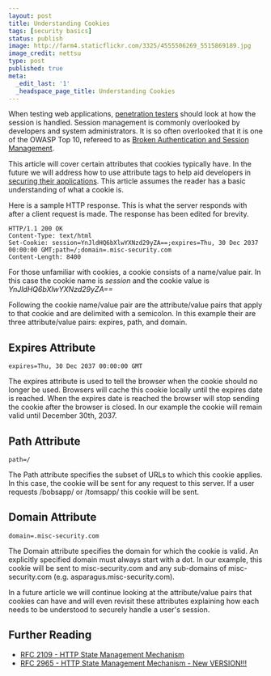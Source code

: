```yaml
---
layout: post
title: Understanding Cookies
tags: [security basics]
status: publish
image: http://farm4.staticflickr.com/3325/4555506269_5515869189.jpg
image_credit: nettsu
type: post
published: true
meta:
  _edit_last: '1'
  _headspace_page_title: Understanding Cookies
---
```

When testing web applications, [penetration testers][1] should look at how the session is handled. Session management is commonly overlooked by developers and system administrators. It is so often overlooked that it is one of the OWASP Top 10, refereed to as [Broken Authentication and Session Management](/2009/08/broken-authentication-and-session-management/).

This article will cover certain attributes that cookies typically have. In the future we will address how to use attribute tags to help aid developers in [securing their applications][2]. This article assumes the reader has a basic understanding of what a cookie is.

Here is a sample HTTP response. This is what the server responds with after a client request is made. The response has been edited for brevity.

	HTTP/1.1 200 OK
	Content-Type: text/html
	Set-Cookie: session=YnJldHQ6bXlwYXNzd29yZA==;expires=Thu, 30 Dec 2037 00:00:00 GMT;path=/;domain=.misc-security.com
	Content-Length: 8400

For those unfamiliar with cookies, a cookie consists of a name/value pair. In this case the cookie name is _session_ and the cookie value is _YnJldHQ6bXlwYXNzd29yZA==_

Following the cookie name/value pair are the attribute/value pairs that apply to that cookie and are delimited with a semicolon. In this example their are three attribute/value pairs: expires, path, and domain.

## Expires Attribute

	expires=Thu, 30 Dec 2037 00:00:00 GMT
	
The expires attribute is used to tell the browser when the cookie should no longer be used. Browsers will cache this cookie locally until the expires date is reached. When the expires date is reached the browser will stop sending the cookie after the browser is closed. In our example the cookie will remain valid until December 30th, 2037.

## Path Attribute
	
	path=/

The Path attribute specifies the subset of URLs to which this cookie applies. In this case, the cookie will be sent for any request to this server. If a user requests /bobsapp/ or /tomsapp/ this cookie will be sent.

## Domain Attribute
	
	domain=.misc-security.com
	
The Domain attribute specifies the domain for which the cookie is valid.  An explicitly specified domain must always start with a dot. In our example, this cookie will be sent to misc-security.com and any sub-domains of misc-security.com (e.g. asparagus.misc-security.com).

In a future article we will continue looking at the attribute/value pairs that cookies can have and will even revisit these attributes explaining how each needs to be understood to securely handle a user's session.

## Further Reading

* [RFC 2109 - HTTP State Management Mechanism](http://www.ietf.org/rfc/rfc2109.txt)
* [RFC 2965 - HTTP State Management Mechanism - New VERSION!!!](http://www.ietf.org/rfc/rfc2965)

[1]: /2012/12/penetration-testing-as-a-first-step/
[2]: /2013/01/how-to-secure-any-application/
